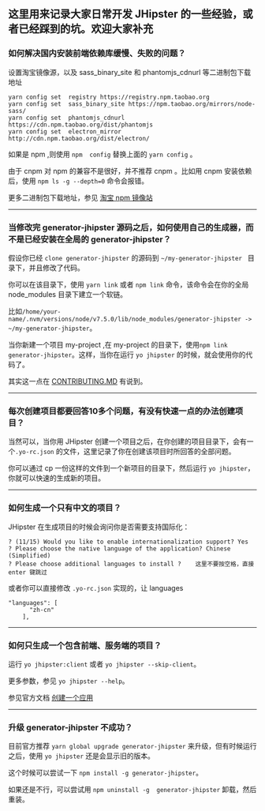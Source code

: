 ##  这里用来记录大家日常开发 JHipster 的一些经验，或者已经踩到的坑。欢迎大家补充

###  如何解决国内安装前端依赖库缓慢、失败的问题？

设置淘宝镜像源，以及 sass_binary_site 和 phantomjs_cdnurl 等二进制包下载地址
```
yarn config set  registry https://registry.npm.taobao.org
yarn config set  sass_binary_site https://npm.taobao.org/mirrors/node-sass/
yarn config set  phantomjs_cdnurl https://cdn.npm.taobao.org/dist/phantomjs
yarn config set  electron_mirror http://cdn.npm.taobao.org/dist/electron/ 
```

如果是 npm ,则使用  `npm  config` 替换上面的 `yarn config`   。

由于 cnpm 对 npm 的兼容不是很好，并不推荐 cnpm 。比如用  cnpm 安装依赖后，使用 `npm ls -g --depth=0` 命令会报错。

更多二进制包下载地址，参见 [淘宝 npm 镜像站](https://npm.taobao.org/mirrors)

---

### 当修改完 generator-jhipster 源码之后，如何使用自己的生成器，而不是已经安装在全局的 generator-jhipster？

假设你已经 `clone generator-jhipster` 的源码到 `~/my-generator-jhipster ` 目录下，并且修改了代码。

你可以在该目录下，使用 `yarn link` 或者  `npm link` 命令，该命令会在你的全局 node_modules 目录下建立一个软链。

比如`/home/your-name/.nvm/versions/node/v7.5.0/lib/node_modules/generator-jhipster -> ~/my-generator-jhipster`。

当你新建一个项目 my-project ,在 my-project 的目录下，使用`npm link generator-jhipster`。这样，当你在运行 `yo jhipster` 的时候，就会使用你的代码了。

其实这一点在 [CONTRIBUTING.MD](https://github.com/jhipster/generator-jhipster/blob/master/CONTRIBUTING.md) 有说到。


---

###  每次创建项目都要回答10多个问题，有没有快速一点的办法创建项目？

当然可以，当你用 JHipster 创建一个项目之后，在你创建的项目目录下，会有一个`.yo-rc.json` 的文件，这里记录了你在创建该项目时所回答的全部问题。

你可以通过 cp 一份这样的文件到一个新项目的目录下，然后运行 `yo jhipster`，你就可以快速的生成新的项目。

---

### 如何生成一个只有中文的项目？

JHipster 在生成项目的时候会询问你是否需要支持国际化：
```
? (11/15) Would you like to enable internationalization support? Yes                        
? Please choose the native language of the application? Chinese (Simplified)                            
? Please choose additional languages to install ?    这里不要按空格，直接 enter 键跳过
```

或者你可以直接修改 `.yo-rc.json` 实现的，让 languages
```
"languages": [                                                                                       
      "zh-cn"                                                                                           
    ],
```

---

### 如何只生成一个包含前端、服务端的项目？

运行 `yo jhipster:client`  或者 `yo jhipster --skip-client`。

更多参数，参见 `yo jhipster --help`。

参见官方文档 [创建一个应用](https://jhipster.github.io/creating-an-app/#4)

---

###  升级 generator-jhipster  不成功？

目前官方推荐 `yarn global upgrade generator-jhipster` 来升级，但有时候运行之后，使用 `yo jhipster` 还是会显示旧的版本。

这个时候可以尝试一下 `npm install -g generator-jhipster`。

如果还是不行，可以尝试用  `npm uninstall -g  generator-jhipster` 卸载，然后重装。
